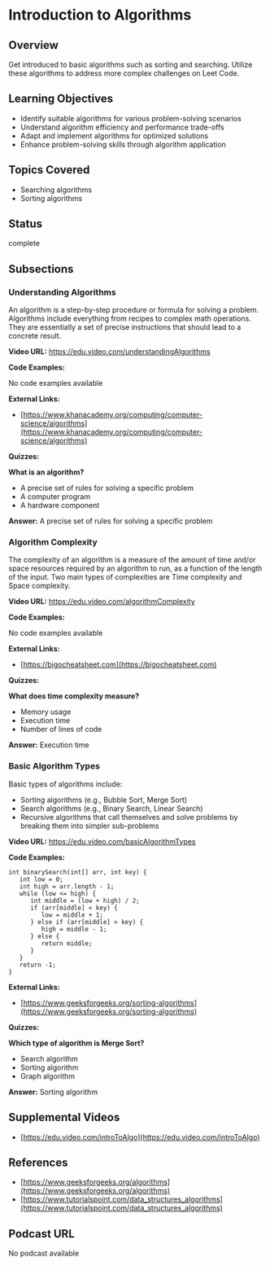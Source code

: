 # Introduction to Algorithms

## Overview

Get introduced to basic algorithms such as sorting and searching. Utilize these algorithms to address more complex challenges on Leet Code.

## Learning Objectives

- Identify suitable algorithms for various problem-solving scenarios
- Understand algorithm efficiency and performance trade-offs
- Adapt and implement algorithms for optimized solutions
- Enhance problem-solving skills through algorithm application

## Topics Covered

- Searching algorithms
- Sorting algorithms

## Status

complete

## Subsections

### Understanding Algorithms

An algorithm is a step-by-step procedure or formula for solving a problem. Algorithms include everything from recipes to complex math operations. They are essentially a set of precise instructions that should lead to a concrete result.

**Video URL:** https://edu.video.com/understandingAlgorithms

**Code Examples:**

No code examples available

**External Links:**

- [https://www.khanacademy.org/computing/computer-science/algorithms](https://www.khanacademy.org/computing/computer-science/algorithms)

**Quizzes:**

**What is an algorithm?**

- A precise set of rules for solving a specific problem
- A computer program
- A hardware component

**Answer:** A precise set of rules for solving a specific problem

### Algorithm Complexity

The complexity of an algorithm is a measure of the amount of time and/or space resources required by an algorithm to run, as a function of the length of the input. Two main types of complexities are Time complexity and Space complexity.

**Video URL:** https://edu.video.com/algorithmComplexity

**Code Examples:**

No code examples available

**External Links:**

- [https://bigocheatsheet.com](https://bigocheatsheet.com)

**Quizzes:**

**What does time complexity measure?**

- Memory usage
- Execution time
- Number of lines of code

**Answer:** Execution time

### Basic Algorithm Types

Basic types of algorithms include:
- Sorting algorithms (e.g., Bubble Sort, Merge Sort)
- Search algorithms (e.g., Binary Search, Linear Search)
- Recursive algorithms that call themselves and solve problems by breaking them into simpler sub-problems

**Video URL:** https://edu.video.com/basicAlgorithmTypes

**Code Examples:**

```
int binarySearch(int[] arr, int key) {
   int low = 0;
   int high = arr.length - 1;
   while (low <= high) {
      int middle = (low + high) / 2;
      if (arr[middle] < key) {
         low = middle + 1;
      } else if (arr[middle] > key) {
         high = middle - 1;
      } else {
         return middle;
      }
   }
   return -1;
}
```

**External Links:**

- [https://www.geeksforgeeks.org/sorting-algorithms](https://www.geeksforgeeks.org/sorting-algorithms)

**Quizzes:**

**Which type of algorithm is Merge Sort?**

- Search algorithm
- Sorting algorithm
- Graph algorithm

**Answer:** Sorting algorithm

## Supplemental Videos

- [https://edu.video.com/introToAlgo](https://edu.video.com/introToAlgo)

## References

- [https://www.geeksforgeeks.org/algorithms](https://www.geeksforgeeks.org/algorithms)
- [https://www.tutorialspoint.com/data_structures_algorithms](https://www.tutorialspoint.com/data_structures_algorithms)

## Podcast URL

No podcast available